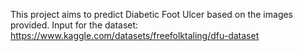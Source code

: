 This project aims to predict Diabetic Foot Ulcer based on the images provided.
Input for the dataset: https://www.kaggle.com/datasets/freefolktaling/dfu-dataset
